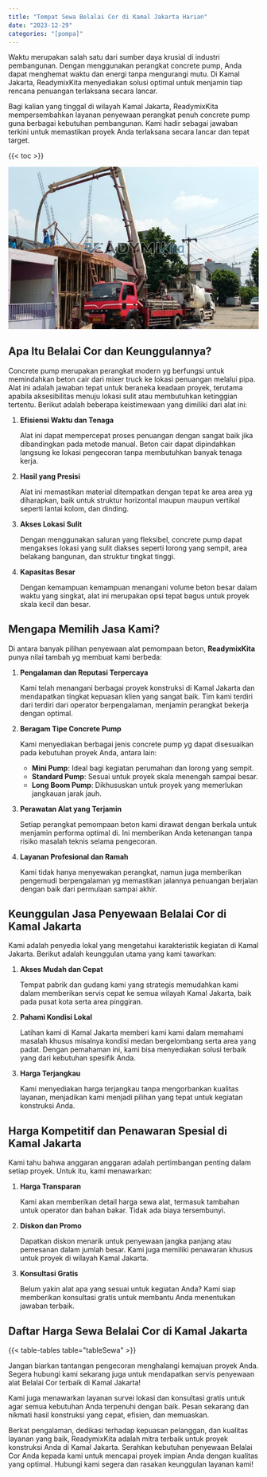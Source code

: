 ```yaml
---
title: "Tempat Sewa Belalai Cor di Kamal Jakarta Harian"
date: "2023-12-29"
categories: "[pompa]"
---
```


Waktu merupakan salah satu dari sumber daya krusial di industri pembangunan. Dengan menggunakan perangkat concrete pump, Anda dapat menghemat waktu dan energi tanpa mengurangi mutu. Di Kamal Jakarta, ReadymixKita menyediakan solusi optimal untuk menjamin tiap rencana penuangan terlaksana secara lancar.

Bagi kalian yang tinggal di wilayah Kamal Jakarta, ReadymixKita mempersembahkan layanan penyewaan perangkat penuh concrete pump guna berbagai kebutuhan pembangunan. Kami hadir sebagai jawaban terkini untuk memastikan proyek Anda terlaksana secara lancar dan tepat target.

{{< toc >}}

![Tempat Sewa Belalai Cor di Kamal Jakarta Harian](/images/pompa/sewa-pompa-23.jpg)

## Apa Itu Belalai Cor dan Keunggulannya?

Concrete pump merupakan perangkat modern yg berfungsi untuk memindahkan beton cair dari mixer truck ke lokasi penuangan melalui pipa. Alat ini adalah jawaban tepat untuk beraneka keadaan proyek, terutama apabila aksesibilitas menuju lokasi sulit atau membutuhkan ketinggian tertentu. Berikut adalah beberapa keistimewaan yang dimiliki dari alat ini:

1. **Efisiensi Waktu dan Tenaga**

   Alat ini dapat mempercepat proses penuangan dengan sangat baik jika dibandingkan pada metode manual. Beton cair dapat dipindahkan langsung ke lokasi pengecoran tanpa membutuhkan banyak tenaga kerja.

2. **Hasil yang Presisi**

   Alat ini memastikan material ditempatkan dengan tepat ke area area yg diharapkan, baik untuk struktur horizontal maupun maupun vertikal seperti lantai kolom, dan dinding.

3. **Akses Lokasi Sulit**

   Dengan menggunakan saluran yang fleksibel, concrete pump dapat mengakses lokasi yang sulit diakses seperti lorong yang sempit, area belakang bangunan, dan struktur tingkat tinggi.

4. **Kapasitas Besar**

   Dengan kemampuan kemampuan menangani volume beton besar dalam waktu yang singkat, alat ini merupakan opsi tepat bagus untuk proyek skala kecil dan besar.

## Mengapa Memilih Jasa Kami?

Di antara banyak pilihan penyewaan alat pemompaan beton, **ReadymixKita** punya nilai tambah yg membuat kami berbeda:

1. **Pengalaman dan Reputasi Terpercaya**

   Kami telah menangani berbagai proyek konstruksi di Kamal Jakarta dan mendapatkan tingkat kepuasan klien yang sangat baik. Tim kami terdiri dari terdiri dari operator berpengalaman, menjamin perangkat bekerja dengan optimal.

2. **Beragam Tipe Concrete Pump**

   Kami menyediakan berbagai jenis concrete pump yg dapat disesuaikan pada kebutuhan proyek Anda, antara lain:
   - **Mini Pump**: Ideal bagi kegiatan perumahan dan lorong yang sempit.
   - **Standard Pump**: Sesuai untuk proyek skala menengah sampai besar.
   - **Long Boom Pump**: Dikhususkan untuk proyek yang memerlukan jangkauan jarak jauh.

3. **Perawatan Alat yang Terjamin**

   Setiap perangkat pemompaan beton kami dirawat dengan berkala untuk menjamin performa optimal di. Ini memberikan Anda ketenangan tanpa risiko masalah teknis selama pengecoran.

4. **Layanan Profesional dan Ramah**

   Kami tidak hanya menyewakan perangkat, namun juga memberikan pengemudi berpengalaman yg memastikan jalannya penuangan berjalan dengan baik dari permulaan sampai akhir.

## Keunggulan Jasa Penyewaan Belalai Cor di Kamal Jakarta

Kami adalah penyedia lokal yang mengetahui karakteristik kegiatan di Kamal Jakarta. Berikut adalah keunggulan utama yang kami tawarkan:

1. **Akses Mudah dan Cepat**

   Tempat pabrik dan gudang kami yang strategis memudahkan kami dalam memberikan servis cepat ke semua wilayah Kamal Jakarta, baik pada pusat kota serta area pinggiran.

2. **Pahami Kondisi Lokal**

   Latihan kami di Kamal Jakarta memberi kami kami dalam memahami masalah khusus misalnya kondisi medan bergelombang serta area yang padat. Dengan pemahaman ini, kami bisa menyediakan solusi terbaik yang dari kebutuhan spesifik Anda.

3. **Harga Terjangkau**

   Kami menyediakan harga terjangkau tanpa mengorbankan kualitas layanan, menjadikan kami menjadi pilihan yang tepat untuk kegiatan konstruksi Anda.

## Harga Kompetitif dan Penawaran Spesial di Kamal Jakarta

Kami tahu bahwa anggaran anggaran adalah pertimbangan penting dalam setiap proyek. Untuk itu, kami menawarkan:

1. **Harga Transparan**

   Kami akan memberikan detail harga sewa alat, termasuk tambahan untuk operator dan bahan bakar. Tidak ada biaya tersembunyi.

2. **Diskon dan Promo**

   Dapatkan diskon menarik untuk penyewaan jangka panjang atau pemesanan dalam jumlah besar. Kami juga memiliki penawaran khusus untuk proyek di wilayah Kamal Jakarta.

3. **Konsultasi Gratis**

   Belum yakin alat apa yang sesuai untuk kegiatan Anda? Kami siap memberikan konsultasi gratis untuk membantu Anda menentukan jawaban terbaik.

## Daftar Harga Sewa Belalai Cor di Kamal Jakarta

{{< table-tables table="tableSewa" >}}

Jangan biarkan tantangan pengecoran menghalangi kemajuan proyek Anda. Segera hubungi kami sekarang juga untuk mendapatkan servis penyewaan alat Belalai Cor terbaik di Kamal Jakarta!

Kami juga menawarkan layanan survei lokasi dan konsultasi gratis untuk agar semua kebutuhan Anda terpenuhi dengan baik. Pesan sekarang dan nikmati hasil konstruksi yang cepat, efisien, dan memuaskan.

Berkat pengalaman, dedikasi terhadap kepuasan pelanggan, dan kualitas layanan yang baik, ReadymixKita adalah mitra terbaik untuk proyek konstruksi Anda di Kamal Jakarta. Serahkan kebutuhan penyewaan Belalai Cor Anda kepada kami untuk mencapai proyek impian Anda dengan kualitas yang optimal. Hubungi kami segera dan rasakan keunggulan layanan kami!